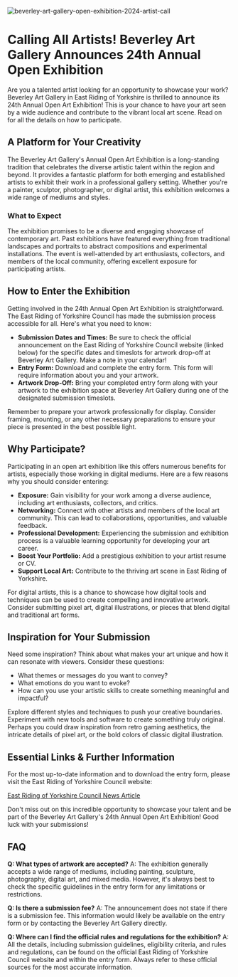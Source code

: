 ![beverley-art-gallery-open-exhibition-2024-artist-call](https://images.pexels.com/photos/27580198/pexels-photo-27580198.jpeg?auto=compress&cs=tinysrgb&fit=crop&h=627&w=1200)

# Calling All Artists! Beverley Art Gallery Announces 24th Annual Open Exhibition

Are you a talented artist looking for an opportunity to showcase your work? Beverley Art Gallery in East Riding of Yorkshire is thrilled to announce its 24th Annual Open Art Exhibition! This is your chance to have your art seen by a wide audience and contribute to the vibrant local art scene. Read on for all the details on how to participate.

## A Platform for Your Creativity

The Beverley Art Gallery's Annual Open Art Exhibition is a long-standing tradition that celebrates the diverse artistic talent within the region and beyond. It provides a fantastic platform for both emerging and established artists to exhibit their work in a professional gallery setting. Whether you're a painter, sculptor, photographer, or digital artist, this exhibition welcomes a wide range of mediums and styles.

### What to Expect

The exhibition promises to be a diverse and engaging showcase of contemporary art. Past exhibitions have featured everything from traditional landscapes and portraits to abstract compositions and experimental installations. The event is well-attended by art enthusiasts, collectors, and members of the local community, offering excellent exposure for participating artists.

## How to Enter the Exhibition

Getting involved in the 24th Annual Open Art Exhibition is straightforward. The East Riding of Yorkshire Council has made the submission process accessible for all. Here's what you need to know:

*   **Submission Dates and Times:** Be sure to check the official announcement on the East Riding of Yorkshire Council website (linked below) for the specific dates and timeslots for artwork drop-off at Beverley Art Gallery. Make a note in your calendar!
*   **Entry Form:** Download and complete the entry form. This form will require information about you and your artwork.
*   **Artwork Drop-Off:** Bring your completed entry form along with your artwork to the exhibition space at Beverley Art Gallery during one of the designated submission timeslots.

Remember to prepare your artwork professionally for display. Consider framing, mounting, or any other necessary preparations to ensure your piece is presented in the best possible light.

## Why Participate?

Participating in an open art exhibition like this offers numerous benefits for artists, especially those working in digital mediums. Here are a few reasons why you should consider entering:

*   **Exposure:** Gain visibility for your work among a diverse audience, including art enthusiasts, collectors, and critics.
*   **Networking:** Connect with other artists and members of the local art community. This can lead to collaborations, opportunities, and valuable feedback.
*   **Professional Development:** Experiencing the submission and exhibition process is a valuable learning opportunity for developing your art career.
*   **Boost Your Portfolio:** Add a prestigious exhibition to your artist resume or CV.
*   **Support Local Art:** Contribute to the thriving art scene in East Riding of Yorkshire.

For digital artists, this is a chance to showcase how digital tools and techniques can be used to create compelling and innovative artwork. Consider submitting pixel art, digital illustrations, or pieces that blend digital and traditional art forms.

## Inspiration for Your Submission

Need some inspiration? Think about what makes your art unique and how it can resonate with viewers. Consider these questions:

*   What themes or messages do you want to convey?
*   What emotions do you want to evoke?
*   How can you use your artistic skills to create something meaningful and impactful?

Explore different styles and techniques to push your creative boundaries. Experiment with new tools and software to create something truly original. Perhaps you could draw inspiration from retro gaming aesthetics, the intricate details of pixel art, or the bold colors of classic digital illustration.

## Essential Links & Further Information

For the most up-to-date information and to download the entry form, please visit the East Riding of Yorkshire Council website:

[East Riding of Yorkshire Council News Article](https://www.eastriding.gov.uk/news/article/?entry=3407)

Don't miss out on this incredible opportunity to showcase your talent and be part of the Beverley Art Gallery's 24th Annual Open Art Exhibition! Good luck with your submissions!

## FAQ

**Q: What types of artwork are accepted?**
A: The exhibition generally accepts a wide range of mediums, including painting, sculpture, photography, digital art, and mixed media. However, it's always best to check the specific guidelines in the entry form for any limitations or restrictions.

**Q: Is there a submission fee?**
A: The announcement does not state if there is a submission fee. This information would likely be available on the entry form or by contacting the Beverley Art Gallery directly.

**Q: Where can I find the official rules and regulations for the exhibition?**
A: All the details, including submission guidelines, eligibility criteria, and rules and regulations, can be found on the official East Riding of Yorkshire Council website and within the entry form. Always refer to these official sources for the most accurate information.